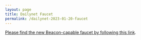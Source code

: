```yaml
---
layout: page
title: Dailynet Faucet
permalink: /dailynet-2023-01-20-faucet
---
```


[Please find the new Beacon-capable faucet by following this link](https://faucet.dailynet-2023-01-20.teztnets.xyz).
